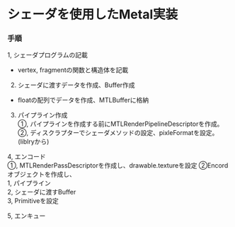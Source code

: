 # シェーダを使用したMetal実装

### 手順

1, シェーダプログラムの記載  
* vertex, fragmentの関数と構造体を記載

2. シェーダに渡すデータを作成、Buffer作成  
* floatの配列でデータを作成、MTLBufferに格納

3. パイプライン作成  
①, パイプラインを作成する前にMTLRenderPipelineDescriptorを作成。
②, ディスクラプターでシェーダメソッドの設定、pixleFormatを設定。(liblryから)

4, エンコード  
①, MTLRenderPassDescriptorを作成し、drawable.textureを設定
②Encordオブジェクトを作成し、  
                      1, パイプライン  
                      2, シェーダに渡すBuffer  
                      3, Primitiveを設定  
  
5, エンキュー
